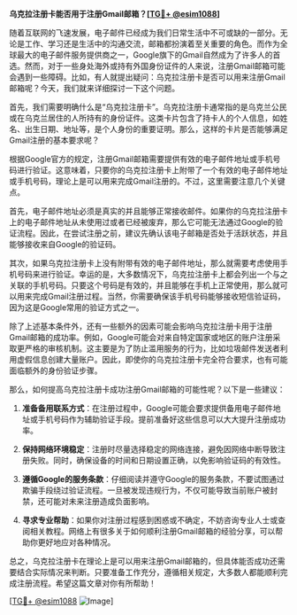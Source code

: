 **乌克拉注册卡能否用于注册Gmail邮箱？[[TG💪+ @esim1088](https://t.me/s/esim1088)]**

随着互联网的飞速发展，电子邮件已经成为我们日常生活中不可或缺的一部分。无论是工作、学习还是生活中的沟通交流，邮箱都扮演着至关重要的角色。而作为全球最大的电子邮件服务提供商之一，Google旗下的Gmail自然成为了许多人的首选。然而，对于一些身处海外或持有外国身份证件的人来说，注册Gmail邮箱可能会遇到一些障碍。比如，有人就提出疑问：乌克拉注册卡是否可以用来注册Gmail邮箱呢？今天，我们就来详细探讨一下这个问题。

首先，我们需要明确什么是“乌克拉注册卡”。乌克拉注册卡通常指的是乌克兰公民或在乌克兰居住的人所持有的身份证件。这类卡片包含了持卡人的个人信息，如姓名、出生日期、地址等，是个人身份的重要证明。那么，这样的卡片是否能够满足Gmail注册的基本要求呢？

根据Google官方的规定，注册Gmail邮箱需要提供有效的电子邮件地址或手机号码进行验证。这意味着，只要你的乌克拉注册卡上附带了一个有效的电子邮件地址或手机号码，理论上是可以用来完成Gmail注册的。不过，这里需要注意几个关键点。

首先，电子邮件地址必须是真实的并且能够正常接收邮件。如果你的乌克拉注册卡上的电子邮件地址从未使用过或者已经被废弃，那么它可能无法通过Google的验证流程。因此，在尝试注册之前，建议先确认该电子邮箱是否处于活跃状态，并且能够接收来自Google的验证码。

其次，如果乌克拉注册卡上没有附带有效的电子邮件地址，那么就需要考虑使用手机号码来进行验证。幸运的是，大多数情况下，乌克拉注册卡上都会列出一个与之关联的手机号码。只要这个号码是有效的，并且能够在手机上正常使用，那么就可以用来完成Gmail注册过程。当然，你需要确保该手机号码能够接收短信验证码，因为这是Google常用的验证方式之一。

除了上述基本条件外，还有一些额外的因素可能会影响乌克拉注册卡用于注册Gmail邮箱的成功率。例如，Google可能会对来自特定国家或地区的账户注册采取更严格的审核机制。这主要是为了防止滥用服务的行为，比如垃圾邮件发送者利用虚假信息创建大量账户。因此，即使你的乌克拉注册卡完全符合要求，也有可能面临额外的身份验证步骤。

那么，如何提高乌克拉注册卡成功注册Gmail邮箱的可能性呢？以下是一些建议：

1. **准备备用联系方式**：在注册过程中，Google可能会要求提供备用电子邮件地址或手机号码作为辅助验证手段。提前准备好这些信息可以大大提升注册成功率。

2. **保持网络环境稳定**：注册时尽量选择稳定的网络连接，避免因网络中断导致注册失败。同时，确保设备的时间和日期设置正确，以免影响验证码的有效性。

3. **遵循Google的服务条款**：仔细阅读并遵守Google的服务条款，不要试图通过欺骗手段绕过验证流程。一旦被发现违规行为，不仅可能导致当前账户被封禁，还可能对未来注册造成负面影响。

4. **寻求专业帮助**：如果你对注册过程感到困惑或不确定，不妨咨询专业人士或查阅相关教程。网络上有很多关于如何顺利注册Gmail邮箱的经验分享，可以帮助你更好地应对各种情况。

总之，乌克拉注册卡在理论上是可以用来注册Gmail邮箱的，但具体能否成功还需要结合实际情况来判断。只要准备工作充分，遵循相关规定，大多数人都能顺利完成注册流程。希望这篇文章对你有所帮助！

[[TG💪+ @esim1088](https://t.me/s/esim1088) ![Image](https://i.postimg.cc/4NQfJmqS/Snipaste-2025-05-13-00-14-12.png)]